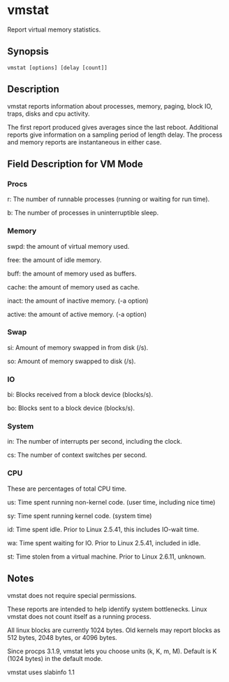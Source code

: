 # vmstat

Report virtual memory statistics.

## Synopsis

```
vmstat [options] [delay [count]]
```

## Description

vmstat reports information about processes, memory, paging, block IO, traps, disks and cpu activity.

The first report produced gives averages since the last reboot.
Additional reports give information on a sampling period of length delay.
The process and memory reports are instantaneous in either case.

## Field Description for VM Mode

### Procs

r: The number of runnable processes (running or waiting for run time).

b: The number of processes in uninterruptible sleep.

### Memory

swpd: the amount of virtual memory used.

free: the amount of idle memory.

buff: the amount of memory used as buffers.

cache: the amount of memory used as cache.

inact: the amount of inactive memory. (-a option)

active: the amount of active memory. (-a option)

### Swap

si: Amount of memory swapped in from disk (/s).

so: Amount of memory swapped to disk (/s).

### IO

bi: Blocks received from a block device (blocks/s).

bo: Blocks sent to a block device (blocks/s).

### System

in: The number of interrupts per second, including the clock.

cs: The number of context switches per second.

### CPU

These are percentages of total CPU time.

us: Time spent running non-kernel code. (user time, including nice time)

sy: Time spent running kernel code. (system time)

id: Time spent idle. Prior to Linux 2.5.41, this includes IO-wait time.

wa: Time spent waiting for IO. Prior to Linux 2.5.41, included in idle.

st: Time stolen from a virtual machine. Prior to Linux 2.6.11, unknown.

## Notes

vmstat does not require special permissions.

These reports are intended to help identify system bottlenecks.
Linux vmstat does not count itself as a running process.

All linux blocks are currently 1024 bytes.
Old kernels may report blocks as 512 bytes, 2048 bytes, or 4096 bytes.

Since procps 3.1.9, vmstat lets you choose units (k, K, m, M).
Default is K (1024 bytes) in the default mode.

vmstat uses slabinfo 1.1
